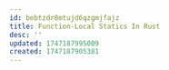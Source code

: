 ```yaml
---
id: bebtzdr8mtujd6qzgmjfajz
title: Function-Local Statics In Rust
desc: ''
updated: 1747187995009
created: 1747187905381
---
```



